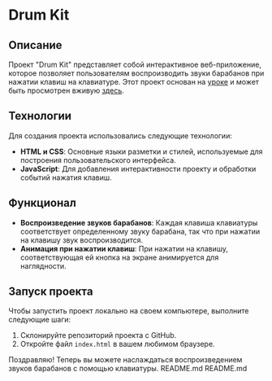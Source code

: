 # Drum Kit

## Описание

Проект "Drum Kit" представляет собой интерактивное веб-приложение, которое позволяет пользователям воспроизводить звуки барабанов при нажатии клавиш на клавиатуре. Этот проект основан на [уроке](https://www.youtube.com/watch?v=VuN8qwZoego&list=PLu8EoSxDXHP6CGK4YVJhL_VWetA865GOH&index=2&t=1s) и может быть просмотрен вживую [здесь](https://nillks.github.io/drum-kit/).

## Технологии

Для создания проекта использовались следующие технологии:

- **HTML и CSS**: Основные языки разметки и стилей, используемые для построения пользовательского интерфейса.
- **JavaScript**: Для добавления интерактивности проекту и обработки событий нажатия клавиш.

## Функционал

- **Воспроизведение звуков барабанов**: Каждая клавиша клавиатуры соответствует определенному звуку барабана, так что при нажатии на клавишу звук воспроизводится.
- **Анимация при нажатии клавиш**: При нажатии на клавишу, соответствующая ей кнопка на экране анимируется для наглядности.

## Запуск проекта

Чтобы запустить проект локально на своем компьютере, выполните следующие шаги:

1. Склонируйте репозиторий проекта с GitHub.
2. Откройте файл `index.html` в вашем любимом браузере.

Поздравляю! Теперь вы можете наслаждаться воспроизведением звуков барабанов с помощью клавиатуры.
README.md
README.md